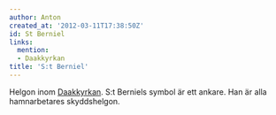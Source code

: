 ```yaml
---
author: Anton
created_at: '2012-03-11T17:38:50Z'
id: St Berniel
links:
  mention:
  - Daakkyrkan
title: 'S:t Berniel'
---
```


Helgon inom [Daakkyrkan]. S:t Berniels symbol är ett ankare. Han är alla hamnarbetares skyddshelgon.

  [Daakkyrkan]: Daakkyrkan
